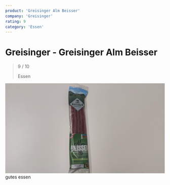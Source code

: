 ```yaml
---
product: 'Greisinger Alm Beisser'
company: 'Greisinger'
rating: 9
category: 'Essen'
---
```


# Greisinger - Greisinger Alm Beisser
>
> 9 / 10
>
> Essen

![Greisinger Alm Beisser](./assets/greisinger-greisinger-alm-beisser-dd64bc83-d581-4f2a-ab66-f8704d46c58c.jpg)
gutes essen
